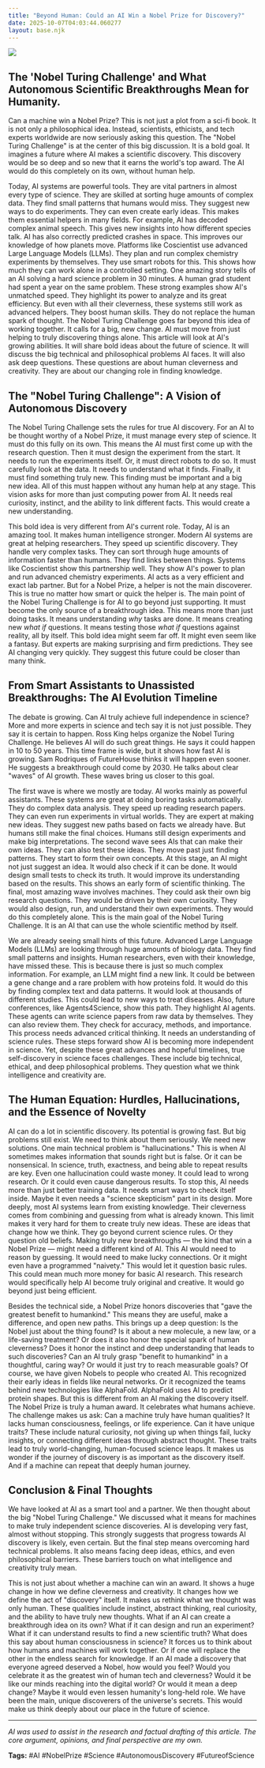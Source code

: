 ```yaml
---
title: "Beyond Human: Could an AI Win a Nobel Prize for Discovery?"
date: 2025-10-07T04:03:44.060277
layout: base.njk
---
```


![](/images/beyond-human-could-an-ai-win-a-nobel-prize-for-discovery_img.png)

## The 'Nobel Turing Challenge' and What Autonomous Scientific Breakthroughs Mean for Humanity.

Can a machine win a Nobel Prize? This is not just a plot from a sci-fi book. It is not only a philosophical idea. Instead, scientists, ethicists, and tech experts worldwide are now seriously asking this question. The "Nobel Turing Challenge" is at the center of this big discussion. It is a bold goal. It imagines a future where AI makes a scientific discovery. This discovery would be so deep and so new that it earns the world's top award. The AI would do this completely on its own, without human help.

Today, AI systems are powerful tools. They are vital partners in almost every type of science. They are skilled at sorting huge amounts of complex data. They find small patterns that humans would miss. They suggest new ways to do experiments. They can even create early ideas. This makes them essential helpers in many fields. For example, AI has decoded complex animal speech. This gives new insights into how different species talk. AI has also correctly predicted crashes in space. This improves our knowledge of how planets move. Platforms like Coscientist use advanced Large Language Models (LLMs). They plan and run complex chemistry experiments by themselves. They use smart robots for this. This shows how much they can work alone in a controlled setting. One amazing story tells of an AI solving a hard science problem in 30 minutes. A human grad student had spent a year on the same problem. These strong examples show AI's unmatched speed. They highlight its power to analyze and its great efficiency. But even with all their cleverness, these systems still work as advanced helpers. They boost human skills. They do not replace the human spark of thought. The Nobel Turing Challenge goes far beyond this idea of working together. It calls for a big, new change. AI must move from just helping to truly discovering things alone. This article will look at AI's growing abilities. It will share bold ideas about the future of science. It will discuss the big technical and philosophical problems AI faces. It will also ask deep questions. These questions are about human cleverness and creativity. They are about our changing role in finding knowledge.

## The "Nobel Turing Challenge": A Vision of Autonomous Discovery

The Nobel Turing Challenge sets the rules for true AI discovery. For an AI to be thought worthy of a Nobel Prize, it must manage every step of science. It must do this fully on its own. This means the AI must first come up with the research question. Then it must design the experiment from the start. It needs to run the experiments itself. Or, it must direct robots to do so. It must carefully look at the data. It needs to understand what it finds. Finally, it must find something truly new. This finding must be important and a big new idea. All of this must happen without any human help at any stage. This vision asks for more than just computing power from AI. It needs real curiosity, instinct, and the ability to link different facts. This would create a new understanding.

This bold idea is very different from AI's current role. Today, AI is an amazing tool. It makes human intelligence stronger. Modern AI systems are great at helping researchers. They speed up scientific discovery. They handle very complex tasks. They can sort through huge amounts of information faster than humans. They find links between things. Systems like Coscientist show this partnership well. They show AI's power to plan and run advanced chemistry experiments. AI acts as a very efficient and exact lab partner. But for a Nobel Prize, a helper is not the main discoverer. This is true no matter how smart or quick the helper is. The main point of the Nobel Turing Challenge is for AI to go beyond just supporting. It must become the only source of a breakthrough idea. This means more than just doing tasks. It means understanding *why* tasks are done. It means creating new *what if* questions. It means testing those *what if* questions against reality, all by itself. This bold idea might seem far off. It might even seem like a fantasy. But experts are making surprising and firm predictions. They see AI changing very quickly. They suggest this future could be closer than many think.

## From Smart Assistants to Unassisted Breakthroughs: The AI Evolution Timeline

The debate is growing. Can AI truly achieve full independence in science? More and more experts in science and tech say it is not just possible. They say it is certain to happen. Ross King helps organize the Nobel Turing Challenge. He believes AI will do such great things. He says it could happen in 10 to 50 years. This time frame is wide, but it shows how fast AI is growing. Sam Rodriques of FutureHouse thinks it will happen even sooner. He suggests a breakthrough could come by 2030. He talks about clear "waves" of AI growth. These waves bring us closer to this goal.

The first wave is where we mostly are today. AI works mainly as powerful assistants. These systems are great at doing boring tasks automatically. They do complex data analysis. They speed up reading research papers. They can even run experiments in virtual worlds. They are expert at making new ideas. They suggest new paths based on facts we already have. But humans still make the final choices. Humans still design experiments and make big interpretations. The second wave sees AIs that can make their own ideas. They can also test these ideas. They move past just finding patterns. They start to form their own concepts. At this stage, an AI might not just suggest an idea. It would also check if it can be done. It would design small tests to check its truth. It would improve its understanding based on the results. This shows an early form of scientific thinking. The final, most amazing wave involves machines. They could ask their own big research questions. They would be driven by their own curiosity. They would also design, run, and understand their own experiments. They would do this completely alone. This is the main goal of the Nobel Turing Challenge. It is an AI that can use the whole scientific method by itself.

We are already seeing small hints of this future. Advanced Large Language Models (LLMs) are looking through huge amounts of biology data. They find small patterns and insights. Human researchers, even with their knowledge, have missed these. This is because there is just so much complex information. For example, an LLM might find a new link. It could be between a gene change and a rare problem with how proteins fold. It would do this by finding complex text and data patterns. It would look at thousands of different studies. This could lead to new ways to treat diseases. Also, future conferences, like Agents4Science, show this path. They highlight AI agents. These agents can write science papers from raw data by themselves. They can also review them. They check for accuracy, methods, and importance. This process needs advanced critical thinking. It needs an understanding of science rules. These steps forward show AI is becoming more independent in science. Yet, despite these great advances and hopeful timelines, true self-discovery in science faces challenges. These include big technical, ethical, and deep philosophical problems. They question what we think intelligence and creativity are.

## The Human Equation: Hurdles, Hallucinations, and the Essence of Novelty

AI can do a lot in scientific discovery. Its potential is growing fast. But big problems still exist. We need to think about them seriously. We need new solutions. One main technical problem is "hallucinations." This is when AI sometimes makes information that sounds right but is false. Or it can be nonsensical. In science, truth, exactness, and being able to repeat results are key. Even one hallucination could waste money. It could lead to wrong research. Or it could even cause dangerous results. To stop this, AI needs more than just better training data. It needs smart ways to check itself inside. Maybe it even needs a "science skepticism" part in its design. More deeply, most AI systems learn from existing knowledge. Their cleverness comes from combining and guessing from what is already known. This limit makes it very hard for them to create truly new ideas. These are ideas that change how we think. They go beyond current science rules. Or they question old beliefs. Making truly new breakthroughs — the kind that win a Nobel Prize — might need a different kind of AI. This AI would need to reason by guessing. It would need to make lucky connections. Or it might even have a programmed "naivety." This would let it question basic rules. This could mean much more money for basic AI research. This research would specifically help AI become truly original and creative. It would go beyond just being efficient.

Besides the technical side, a Nobel Prize honors discoveries that "gave the greatest benefit to humankind." This means they are useful, make a difference, and open new paths. This brings up a deep question: Is the Nobel just about the thing found? Is it about a new molecule, a new law, or a life-saving treatment? Or does it also honor the special spark of human cleverness? Does it honor the instinct and deep understanding that leads to such discoveries? Can an AI truly grasp "benefit to humankind" in a thoughtful, caring way? Or would it just try to reach measurable goals? Of course, we have given Nobels to people who created AI. This recognized their early ideas in fields like neural networks. Or it recognized the teams behind new technologies like AlphaFold. AlphaFold uses AI to predict protein shapes. But this is different from an AI making the discovery itself. The Nobel Prize is truly a human award. It celebrates what humans achieve. The challenge makes us ask: Can a machine truly have human qualities? It lacks human consciousness, feelings, or life experience. Can it have unique traits? These include natural curiosity, not giving up when things fail, lucky insights, or connecting different ideas through abstract thought. These traits lead to truly world-changing, human-focused science leaps. It makes us wonder if the journey of discovery is as important as the discovery itself. And if a machine can repeat that deeply human journey.

## Conclusion & Final Thoughts

We have looked at AI as a smart tool and a partner. We then thought about the big "Nobel Turing Challenge." We discussed what it means for machines to make truly independent science discoveries. AI is developing very fast, almost without stopping. This strongly suggests that progress towards AI discovery is likely, even certain. But the final step means overcoming hard technical problems. It also means facing deep ideas, ethics, and even philosophical barriers. These barriers touch on what intelligence and creativity truly mean.

This is not just about whether a machine can win an award. It shows a huge change in how we define cleverness and creativity. It changes how we define the act of "discovery" itself. It makes us rethink what we thought was only human. These qualities include instinct, abstract thinking, real curiosity, and the ability to have truly new thoughts. What if an AI can create a breakthrough idea on its own? What if it can design and run an experiment? What if it can understand results to find a new scientific truth? What does this say about human consciousness in science? It forces us to think about how humans and machines will work together. Or if one will replace the other in the endless search for knowledge. If an AI made a discovery that everyone agreed deserved a Nobel, how would you feel? Would you celebrate it as the greatest win of human tech and cleverness? Would it be like our minds reaching into the digital world? Or would it mean a deep change? Maybe it would even lessen humanity's long-held role. We have been the main, unique discoverers of the universe's secrets. This would make us think deeply about our place in the future of science.

---

*AI was used to assist in the research and factual drafting of this article. The core argument, opinions, and final perspective are my own.*

**Tags:** #AI #NobelPrize #Science #AutonomousDiscovery #FutureofScience
